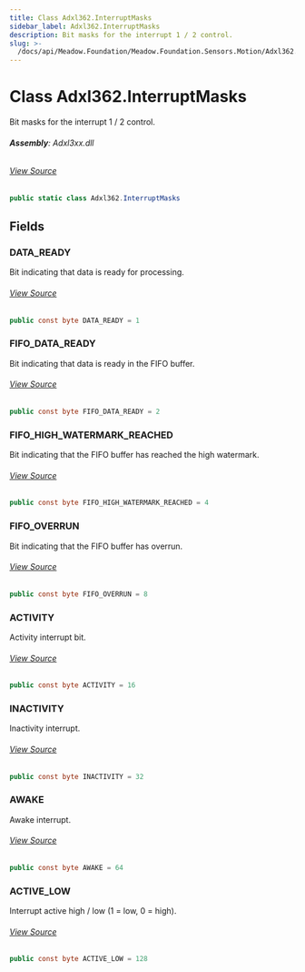 ```yaml
---
title: Class Adxl362.InterruptMasks
sidebar_label: Adxl362.InterruptMasks
description: Bit masks for the interrupt 1 / 2 control.
slug: >-
  /docs/api/Meadow.Foundation/Meadow.Foundation.Sensors.Motion/Adxl362.InterruptMasks
---
```

# Class Adxl362.InterruptMasks
Bit masks for the interrupt 1 / 2 control.

###### **Assembly**: Adxl3xx.dll
###### [View Source](https://github.com/WildernessLabs/Meadow.Foundation.git/blob/develop/Source/Meadow.Foundation.Peripherals/Sensors.Motion.Adxl3xx/Driver/Drivers/Adxl362_Extras/Adxl362.InterruptMasks.cs#L8)
```csharp title="Declaration"
public static class Adxl362.InterruptMasks
```
## Fields
### DATA_READY
Bit indicating that data is ready for processing.
###### [View Source](https://github.com/WildernessLabs/Meadow.Foundation.git/blob/develop/Source/Meadow.Foundation.Peripherals/Sensors.Motion.Adxl3xx/Driver/Drivers/Adxl362_Extras/Adxl362.InterruptMasks.cs#L13)
```csharp title="Declaration"
public const byte DATA_READY = 1
```
### FIFO_DATA_READY
Bit indicating that data is ready in the FIFO buffer.
###### [View Source](https://github.com/WildernessLabs/Meadow.Foundation.git/blob/develop/Source/Meadow.Foundation.Peripherals/Sensors.Motion.Adxl3xx/Driver/Drivers/Adxl362_Extras/Adxl362.InterruptMasks.cs#L18)
```csharp title="Declaration"
public const byte FIFO_DATA_READY = 2
```
### FIFO_HIGH_WATERMARK_REACHED
Bit indicating that the FIFO buffer has reached the high watermark.
###### [View Source](https://github.com/WildernessLabs/Meadow.Foundation.git/blob/develop/Source/Meadow.Foundation.Peripherals/Sensors.Motion.Adxl3xx/Driver/Drivers/Adxl362_Extras/Adxl362.InterruptMasks.cs#L23)
```csharp title="Declaration"
public const byte FIFO_HIGH_WATERMARK_REACHED = 4
```
### FIFO_OVERRUN
Bit indicating that the FIFO buffer has overrun.
###### [View Source](https://github.com/WildernessLabs/Meadow.Foundation.git/blob/develop/Source/Meadow.Foundation.Peripherals/Sensors.Motion.Adxl3xx/Driver/Drivers/Adxl362_Extras/Adxl362.InterruptMasks.cs#L28)
```csharp title="Declaration"
public const byte FIFO_OVERRUN = 8
```
### ACTIVITY
Activity interrupt bit.
###### [View Source](https://github.com/WildernessLabs/Meadow.Foundation.git/blob/develop/Source/Meadow.Foundation.Peripherals/Sensors.Motion.Adxl3xx/Driver/Drivers/Adxl362_Extras/Adxl362.InterruptMasks.cs#L33)
```csharp title="Declaration"
public const byte ACTIVITY = 16
```
### INACTIVITY
Inactivity interrupt.
###### [View Source](https://github.com/WildernessLabs/Meadow.Foundation.git/blob/develop/Source/Meadow.Foundation.Peripherals/Sensors.Motion.Adxl3xx/Driver/Drivers/Adxl362_Extras/Adxl362.InterruptMasks.cs#L38)
```csharp title="Declaration"
public const byte INACTIVITY = 32
```
### AWAKE
Awake interrupt.
###### [View Source](https://github.com/WildernessLabs/Meadow.Foundation.git/blob/develop/Source/Meadow.Foundation.Peripherals/Sensors.Motion.Adxl3xx/Driver/Drivers/Adxl362_Extras/Adxl362.InterruptMasks.cs#L43)
```csharp title="Declaration"
public const byte AWAKE = 64
```
### ACTIVE_LOW
Interrupt active high / low (1 = low, 0 = high).
###### [View Source](https://github.com/WildernessLabs/Meadow.Foundation.git/blob/develop/Source/Meadow.Foundation.Peripherals/Sensors.Motion.Adxl3xx/Driver/Drivers/Adxl362_Extras/Adxl362.InterruptMasks.cs#L48)
```csharp title="Declaration"
public const byte ACTIVE_LOW = 128
```

